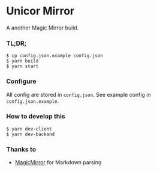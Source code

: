 # Unicor Mirror

A another Magic Mirror build.

### TL;DR;

```
$ cp config.json.example config.json
$ yarn build
$ yarn start
```

### Configure

All config are stored in `config.json`. See example config in `config.json.example`.

### How to develop this

```
$ yarn dev-client
$ yarn dev-backend
```

### Thanks to

 * [MagicMirror](https://github.com/MichMich/MagicMirror) for Markdown parsing